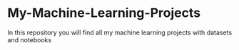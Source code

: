# My-Machine-Learning-Projects
In this repository you will find all my machine learning projects with datasets and notebooks 
